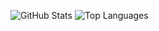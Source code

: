 ![GitHub Stats](https://github-readme-stats.vercel.app/api?username=wafflelover404&theme=dark&show_icons=true)
![Top Languages](https://github-readme-stats.vercel.app/api/top-langs/?username=wafflelover404&show_icons=true&theme=transparent&layout=compact)
